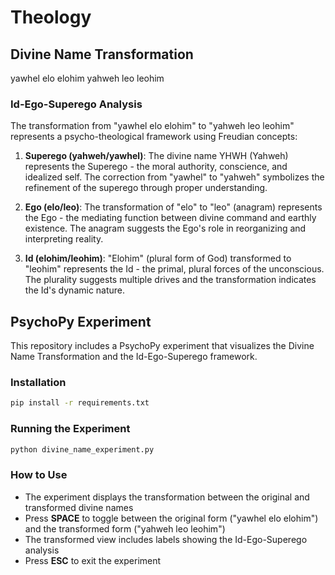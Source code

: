 # Theology

## Divine Name Transformation

yawhel elo elohim 
yahweh leo leohim

### Id-Ego-Superego Analysis

The transformation from "yawhel elo elohim" to "yahweh leo leohim" represents a psycho-theological framework using Freudian concepts:

1. **Superego (yahweh/yawhel)**: The divine name YHWH (Yahweh) represents the Superego - the moral authority, conscience, and idealized self. The correction from "yawhel" to "yahweh" symbolizes the refinement of the superego through proper understanding.

2. **Ego (elo/leo)**: The transformation of "elo" to "leo" (anagram) represents the Ego - the mediating function between divine command and earthly existence. The anagram suggests the Ego's role in reorganizing and interpreting reality.

3. **Id (elohim/leohim)**: "Elohim" (plural form of God) transformed to "leohim" represents the Id - the primal, plural forces of the unconscious. The plurality suggests multiple drives and the transformation indicates the Id's dynamic nature.

## PsychoPy Experiment

This repository includes a PsychoPy experiment that visualizes the Divine Name Transformation and the Id-Ego-Superego framework.

### Installation

```bash
pip install -r requirements.txt
```

### Running the Experiment

```bash
python divine_name_experiment.py
```

### How to Use

- The experiment displays the transformation between the original and transformed divine names
- Press **SPACE** to toggle between the original form ("yawhel elo elohim") and the transformed form ("yahweh leo leohim")
- The transformed view includes labels showing the Id-Ego-Superego analysis
- Press **ESC** to exit the experiment
